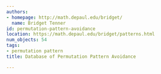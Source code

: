 ```yaml
---
authors:
- homepage: http://math.depaul.edu/bridget/
  name: Bridget Tenner
id: permutation-pattern-avoidance
location: https://math.depaul.edu/bridget/patterns.html
num_objects: 54
tags:
- permutation pattern
title: Database of Permutation Pattern Avoidance

---
```


